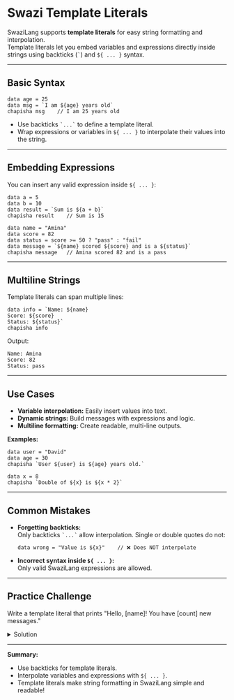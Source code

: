 # Swazi Template Literals

SwaziLang supports **template literals** for easy string formatting and interpolation.  
Template literals let you embed variables and expressions directly inside strings using backticks (`` ` ``) and `${ ... }` syntax.

---

## Basic Syntax

```swazi
data age = 25
data msg = `I am ${age} years old`
chapisha msg    // I am 25 years old
```

- Use backticks `` `...` `` to define a template literal.
- Wrap expressions or variables in `${ ... }` to interpolate their values into the string.

---

## Embedding Expressions

You can insert any valid expression inside `${ ... }`:

```swazi
data a = 5
data b = 10
data result = `Sum is ${a + b}`
chapisha result    // Sum is 15
```

```swazi
data name = "Amina"
data score = 82
data status = score >= 50 ? "pass" : "fail"
data message = `${name} scored ${score} and is a ${status}`
chapisha message   // Amina scored 82 and is a pass
```

---

## Multiline Strings

Template literals can span multiple lines:

```swazi
data info = `Name: ${name}
Score: ${score}
Status: ${status}`
chapisha info
```

Output:
```
Name: Amina
Score: 82
Status: pass
```

---

## Use Cases

- **Variable interpolation:** Easily insert values into text.
- **Dynamic strings:** Build messages with expressions and logic.
- **Multiline formatting:** Create readable, multi-line outputs.

**Examples:**

```swazi
data user = "David"
data age = 30
chapisha `User ${user} is ${age} years old.`

data x = 8
chapisha `Double of ${x} is ${x * 2}`
```

---

## Common Mistakes

- **Forgetting backticks:**  
  Only backticks `` `...` `` allow interpolation. Single or double quotes do not:
  ```swazi
  data wrong = "Value is ${x}"    // ❌ Does NOT interpolate
  ```

- **Incorrect syntax inside `${ ... }`:**  
  Only valid SwaziLang expressions are allowed.

---

## Practice Challenge

Write a template literal that prints "Hello, [name]! You have [count] new messages."

<details>
<summary>Solution</summary>

```swazi
data name = "Amina"
data count = 5
chapisha `Hello, ${name}! You have ${count} new messages.`
```
</details>

---

**Summary:**  
- Use backticks for template literals.
- Interpolate variables and expressions with `${ ... }`.
- Template literals make string formatting in SwaziLang simple and readable!